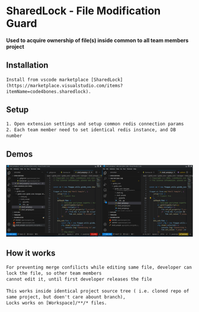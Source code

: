 # SharedLock - File Modification Guard

#### Used to acquire ownership of file(s) inside common to all team members project 

## Installation

    Install from vscode marketplace [SharedLock](https://marketplace.visualstudio.com/items?itemName=code4bones.sharedlock).

## Setup

    1. Open extension settings and setup common redis connection params
    2. Each team member need to set identical redis instance, and DB number


## Demos

![Demo](./resources/images/demo.gif)


## How it works

    For preventing merge confilicts while editing same file, developer can lock the file, so other team members
    cannot edit it, until first developer releases the file

    This works inside identical project source tree ( i.e. cloned repo of same project, but doen't care abount branch),
    Locks works on [Workspace]/**/* files.


